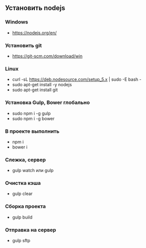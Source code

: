 ## Установить nodejs
### Windows
- https://nodejs.org/en/

### Установить git
- https://git-scm.com/download/win

### Linux
- curl -sL https://deb.nodesource.com/setup_5.x | sudo -E bash -
- sudo apt-get install -y nodejs
- sudo apt-get install git

### Установка Gulp, Bower глобально
- sudo npm i -g gulp
- sudo npm i -g bower

### В проекте выполнить
- npm i
- bower i

### Слежка, сервер
- gulp watch или gulp

### Очистка кэша
- gulp clear

### Сборка проекта
- gulp build

### Отправка на сервер
- gulp sftp
